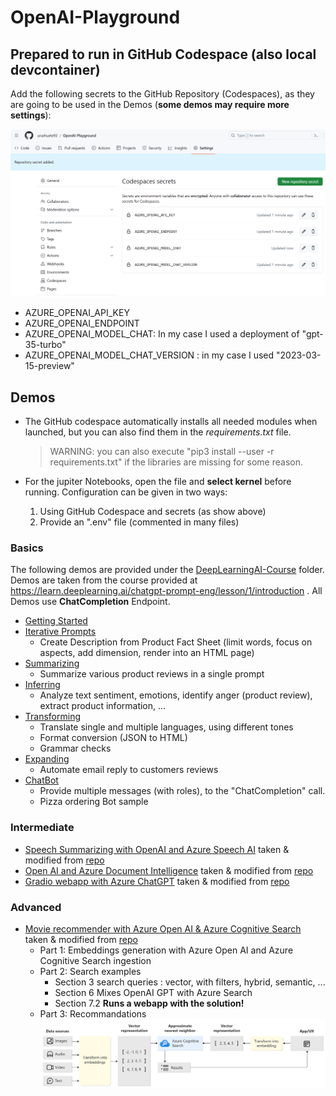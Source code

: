 # OpenAI-Playground

## Prepared to run in GitHub Codespace (also local devcontainer)

Add the following secrets to the GitHub Repository (Codespaces), as they are going to be used in the Demos (**some demos may require more settings**):

![Alt text](Settings.png)

- AZURE_OPENAI_API_KEY
- AZURE_OPENAI_ENDPOINT
- AZURE_OPENAI_MODEL_CHAT: In my case I used a deployment of "gpt-35-turbo"
- AZURE_OPENAI_MODEL_CHAT_VERSION : in my case I used "2023-03-15-preview"

## Demos 

- The GitHub codespace automatically installs all needed modules when launched, but you can also find them in the *requirements.txt* file.
    > WARNING: you can also execute "pip3 install --user -r requirements.txt" if the libraries are missing for some reason.
- For the jupiter Notebooks, open the file and **select kernel** before running. Configuration can be given in two ways:

    1. Using GitHub Codespace and secrets (as show above)
    2. Provide an ".env" file (commented in many files)

### Basics 

The following demos are provided under the [DeepLearningAI-Course](OpenAI/DeepLearningAI-Course) folder. Demos are taken from the course provided at https://learn.deeplearning.ai/chatgpt-prompt-eng/lesson/1/introduction . All Demos use **ChatCompletion** Endpoint. 

- [Getting Started](OpenAI/DeepLearningAI-Course/l2-guidelines.ipynb)
- [Iterative Prompts](OpenAI/DeepLearningAI-Course/l3-iterative-prompt-development.ipynb)
    - Create Description from Product Fact Sheet (limit words, focus on aspects, add dimension, render into an HTML page)
- [Summarizing](OpenAI/DeepLearningAI-Course/l4-summarizing.ipynb)
    - Summarize various product reviews in a single prompt
- [Inferring](OpenAI/DeepLearningAI-Course/l5-inferring.ipynb)
    - Analyze text sentiment, emotions, identify anger (product review), extract product information, ...
- [Transforming](OpenAI/DeepLearningAI-Course/l6-transforming.ipynb)
    - Translate single and multiple languages, using different tones
    - Format conversion (JSON to HTML)
    - Grammar checks
- [Expanding](OpenAI/DeepLearningAI-Course/l7-expanding.ipynb)
    - Automate email reply to customers reviews
- [ChatBot](OpenAI/DeepLearningAI-Course/l8-chatbot.ipynb)
    - Provide multiple messages (with roles), to the "ChatCompletion" call.
    - Pizza ordering Bot sample

### Intermediate

- [Speech Summarizing with OpenAI and Azure Speech AI](OpenAI/Speech-Summarize/Speech-summarizing.ipynb) taken & modified from [repo](https://github.com/retkowsky/Azure-OpenAI-demos/blob/main/Azure%20Open%20AI%20quick%20demos)
- [Open AI and Azure Document Intelligence](OpenAI/Document-Intelligence/Document-Intelligence.ipynb) taken & modified from [repo](https://github.com/retkowsky/Azure-OpenAI-demos/blob/main/Azure%20Open%20AI%20quick%20demos)
- [Gradio webapp with Azure ChatGPT]() taken & modified from [repo](https://github.com/retkowsky/Azure-OpenAI-demos/blob/main/Azure%20Open%20AI%20quick%20demos)

### Advanced

- [Movie recommender with Azure Open AI & Azure Cognitive Search]() taken & modified from [repo](https://github.com/retkowsky/Azure-OpenAI-demos/blob/main/Azure%20Open%20AI%20quick%20demos)
    - Part 1:  Embeddings generation with Azure Open AI and Azure Cognitive Search ingestion
    - Part 2: Search examples 
        - Section 3 search queries : vector, with filters, hybrid, semantic, ...
        - Section 6 Mixes OpenAI GPT with Azure Search
        - Section 7.2 **Runs a webapp with the solution!**
    - Part 3: Recommandations
    ![Movie Recommender](OpenAI/Movie-recommender/architecture.png)